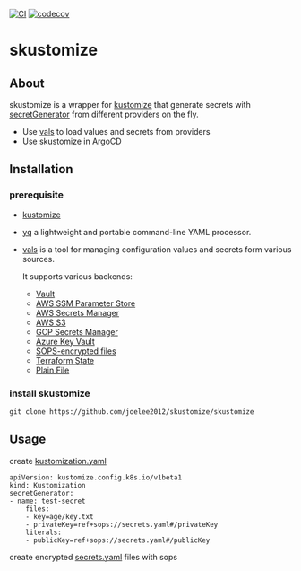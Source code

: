 [![CI](https://github.com/joelee2012/skustomize/actions/workflows/ci.yaml/badge.svg?branch=main)](https://github.com/joelee2012/skustomize/actions/workflows/ci.yaml)
[![codecov](https://codecov.io/gh/joelee2012/skustomize/branch/main/graph/badge.svg?token=HEKUTJ7AH2)](https://codecov.io/gh/joelee2012/skustomize)
# skustomize

## About

skustomize is a wrapper for [kustomize](https://github.com/kubernetes-sigs/kustomize) that generate secrets with [secretGenerator](https://kubectl.docs.kubernetes.io/references/kustomize/kustomization/secretgenerator/) from different providers on the fly.

* Use [vals](https://github.com/helmfile/vals) to load values and secrets from providers
* Use skustomize in ArgoCD


## Installation

### prerequisite

* [kustomize](https://github.com/kubernetes-sigs/kustomize)
* [yq](https://github.com/mikefarah/yq) a lightweight and portable command-line YAML processor.
* [vals](https://github.com/helmfile/vals) is a tool for managing configuration values and secrets form various sources.

    It supports various backends:

    * [Vault](https://github.com/helmfile/vals#vault)
    * [AWS SSM Parameter Store](https://github.com/helmfile/vals#aws-ssm-parameter-store)
    * [AWS Secrets Manager](https://github.com/helmfile/vals#aws-secrets-manager)
    * [AWS S3](https://github.com/helmfile/vals#aws-s3)
    * [GCP Secrets Manager](https://github.com/helmfile/vals#gcp-secrets-manager)
    * [Azure Key Vault](https://github.com/helmfile/vals#azure-key-vault)
    * [SOPS-encrypted files](https://github.com/helmfile/vals#sops)
    * [Terraform State](https://github.com/helmfile/vals#terraform-tfstate)
    * [Plain File](https://github.com/helmfile/vals#file)


### install skustomize
    git clone https://github.com/joelee2012/skustomize/skustomize


## Usage

create [kustomization.yaml](./tests/kustomization.yaml)

    apiVersion: kustomize.config.k8s.io/v1beta1
    kind: Kustomization
    secretGenerator:
    - name: test-secret
        files:
        - key=age/key.txt
        - privateKey=ref+sops://secrets.yaml#/privateKey
        literals:
        - publicKey=ref+sops://secrets.yaml#/publicKey

create encrypted [secrets.yaml](./tests/secrets.yaml) files with sops 